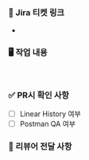 ### 💠 Jira 티켓 링크
- []()
  <br>

### 🖥️ 작업 내용
<br>

### ✅ PR시 확인 사항
- [ ] Linear History 여부
- [ ] Postman QA 여부
  <br>

### 📢 리뷰어 전달 사항
